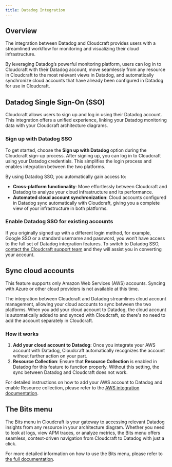 ```yaml
---
title: Datadog Integration
---
```


## Overview

The integration between Datadog and Cloudcraft provides users with a streamlined workflow for monitoring and visualizing their cloud infrastructure.

By leveraging Datadog’s powerful monitoring platform, users can log in to Cloudcraft with their Datadog account, move seamlessly from any resource in Cloudcraft to the most relevant views in Datadog, and automatically synchronize cloud accounts that have already been configured in Datadog for use in Cloudcraft.

## Datadog Single Sign-On (SSO)

Cloudcraft allows users to sign up and log in using their Datadog account. This integration offers a unified experience, linking your Datadog monitoring data with your Cloudcraft architecture diagrams.

### Sign up with Datadog SSO

To get started, choose the **Sign up with Datadog** option during the Cloudcraft sign-up process. After signing up, you can log in to Cloudcraft using your Datadog credentials. This simplifies the login process and enables integration between the two platforms.

By using Datadog SSO, you automatically gain access to:

- **Cross-platform functionality**: Move effortlessly between Cloudcraft and Datadog to analyze your cloud infrastructure and its performance.
- **Automated cloud account synchronization**: Cloud accounts configured in Datadog sync automatically with Cloudcraft, giving you a complete view of your infrastructure in both platforms.

### Enable Datadog SSO for existing accounts

If you originally signed up with a different login method, for example, Google SSO or a standard username and password, you won’t have access to the full set of Datadog integration features. To switch to Datadog SSO, [contact the Cloudcraft support team][1] and they will assist you in converting your account.

## Sync cloud accounts

<div class="alert alert-info">This feature supports only Amazon Web Services (AWS) accounts. Syncing with Azure or other cloud providers is not available at this time.</div>

The integration between Cloudcraft and Datadog streamlines cloud account management, allowing your cloud accounts to sync between the two platforms. When you add your cloud account to Datadog, the cloud account is automatically added to and synced with Cloudcraft, so there's no need to add the account separately in Cloudcraft.

### How it works

1. **Add your cloud account to Datadog**: Once you integrate your AWS account with Datadog, Cloudcraft automatically recognizes the account without further action on your part.
2. **Resource Collection**: Ensure that **Resource Collection** is enabled in Datadog for this feature to function properly. Without this setting, the sync between Datadog and Cloudcraft does not work.

For detailed instructions on how to add your AWS account to Datadog and enable Resource collection, please refer to the [AWS integration documentation][2].

## The Bits menu

The Bits menu in Cloudcraft is your gateway to accessing relevant Datadog insights from any resource in your architecture diagram. Whether you need to look at logs, view APM traces, or analyze metrics, the Bits menu offers seamless, context-driven navigation from Cloudcraft to Datadog with just a click.

For more detailed information on how to use the Bits menu, please refer to [the full documentation][3].

[1]: https://app.cloudcraft.co/app/support
[2]: /integrations/amazon_web_services/
[3]: /cloudcraft/getting-started/using-bits-menu/
